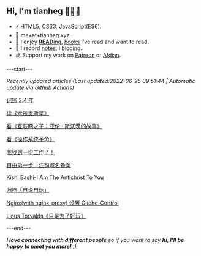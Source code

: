 
<h2>Hi, I'm tianheg 👋👨‍💻</h2>

- ⚡ HTML5, CSS3, JavaScript(ES6).
- 📧 me+at+tianheg.xyz.
- 📖 I enjoy [**READ**ing](https://www.yidajiabei.xyz/tags/reading/), [books](https://www.yidajiabei.xyz/read/) I've read and want to read.
- 📝 I record [notes](https://note.tianheg.xyz), I [bloging](https://www.yidajiabei.xyz).
- 💰 Support my work on [Patreon](https://www.patreon.com/tianheg) or [Afdian](https://afdian.net/@tianheg).

---start---

*Recently updated articles (Last updated:2022-06-25 09:51:44 | Automatic update via Github Actions)*

[记账 2.4 年](https://www.yidajiabei.xyz/posts/bookkeeping-for-2.4-years/)

[读《索拉里斯星》](https://www.yidajiabei.xyz/posts/read-solaris/)

[看《互联网之子：亚伦 · 斯沃茨的故事》](https://www.yidajiabei.xyz/posts/the-internets-own-boy/)

[看《操作系统革命》](https://www.yidajiabei.xyz/posts/revolution-os/)

[我找到一份工作了！](https://www.yidajiabei.xyz/posts/i-found-a-job/)

[自由第一步：注销域名备案](https://www.yidajiabei.xyz/posts/first-step-about-free/)

[Kishi Bashi-I Am The Antichrist To You](https://www.yidajiabei.xyz/posts/kishi-bashi-i-am-the-antichrist-to-you/)

[归档「自说自话」](https://www.yidajiabei.xyz/posts/archive-nonsense-fun/)

[Nginx(with nginx-proxy) 设置 Cache-Control](https://www.yidajiabei.xyz/posts/nginx-cache-control/)

[Linus Torvalds《只是为了好玩》](https://www.yidajiabei.xyz/posts/just-for-fun/)

---end---

<em><b>I love connecting with different people</b> so if you want to say <b>hi, I'll be happy to meet you more!</b> :)</em>

